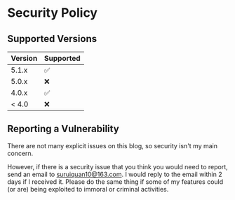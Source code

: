 # Security Policy

## Supported Versions

| Version | Supported          |
| ------- | ------------------ |
| 5.1.x   | :white_check_mark: |
| 5.0.x   | :x:                |
| 4.0.x   | :white_check_mark: |
| < 4.0   | :x:                |

## Reporting a Vulnerability

There are not many explicit issues on this blog, so security isn't my main concern. 

However, if there is a security issue that you think you would need to report, send an email to suruiquan10@163.com. I would reply to the email within 2 days if I received it. Please do the same thing if some of my features could (or are) being exploited to immoral or criminal activities.
